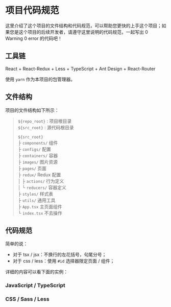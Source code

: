 # 项目代码规范

这里介绍了这个项目的文件结构和代码规范，可以帮助您更快的上手这个项目；如果您是这个项目的后续开发者，请遵守这里说明的代码规范，一起写出 0 Warning 0 error 的代码吧！

## 工具链

React + React-Redux + Less + TypeScript + Ant Design + React-Router

使用 `yarn` 作为本项目的包管理器。

## 文件结构

项目的文件结构如下所示：

> `${repo_root}` : 项目根目录  
> `${src_root}` : 源代码根目录
>
> `${src_root}`  
>   ├ `components/` 组件  
>   ├ `configs/`    配置  
>   ├ `containers/` 容器  
>   ├ `images/`     图片资源  
>   ├ `pages/`      页面  
>   ├ `redux/`      Redux 配置  
>   │ ├ `actions/`  行为定义  
>   │ └ `reducers/` 容器定义  
>   ├ `styles/`     样式表  
>   ├ `utils/`      通用工具  
>   ├ `App.tsx`     主页面组件  
>   └ `index.tsx`   不去操作  

## 代码规范

简单的说：

- 对于 tsx / jsx：不换行的左花括号，句尾分号；
- 对于 css / less：使用 `#id` 选择器限定页面 / 组件；

详细的内容可以看下面的实例：

### JavaScript / TypeScript

### CSS / Sass / Less
